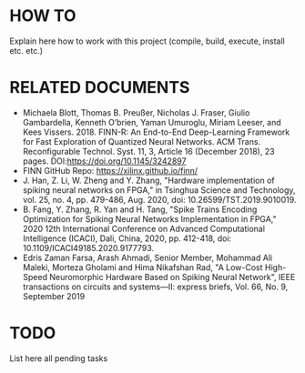 # HOW TO
Explain here how to work with this project (compile, build, execute, install etc. etc.)


# RELATED DOCUMENTS
- Michaela Blott, Thomas B. Preußer, Nicholas J. Fraser, Giulio Gambardella, Kenneth O’brien, Yaman Umuroglu, Miriam Leeser, and Kees Vissers. 2018. FINN-R: An End-to-End Deep-Learning Framework for Fast Exploration of Quantized Neural Networks. ACM Trans. Reconfigurable Technol. Syst. 11, 3, Article 16 (December 2018), 23 pages. DOI:https://doi.org/10.1145/3242897
- FINN GitHub Repo: https://xilinx.github.io/finn/
- J. Han, Z. Li, W. Zheng and Y. Zhang, "Hardware implementation of spiking neural networks on FPGA," in Tsinghua Science and Technology, vol. 25, no. 4, pp. 479-486, Aug. 2020, doi: 10.26599/TST.2019.9010019.
- B. Fang, Y. Zhang, R. Yan and H. Tang, "Spike Trains Encoding Optimization for Spiking Neural Networks Implementation in FPGA," 2020 12th International Conference on Advanced Computational Intelligence (ICACI), Dali, China, 2020, pp. 412-418, doi: 10.1109/ICACI49185.2020.9177793.
- Edris Zaman Farsa, Arash Ahmadi, Senior Member, Mohammad Ali Maleki, Morteza Gholami and Hima Nikafshan Rad, "A Low-Cost High-Speed Neuromorphic Hardware Based on Spiking Neural Network", IEEE transactions on circuits and systems—II: express briefs, Vol. 66, No. 9, September 2019

# TODO
List here all pending tasks


